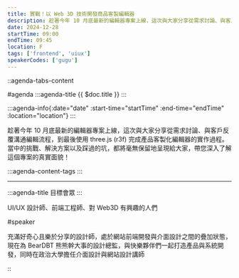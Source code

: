 ```yaml
---
title: 實戰！以 Web 3D 技術開發商品客製編輯器
description: 趁著今年 10 月底最新的編輯器專案上線，這次與大家分享從需求討論、與客戶反覆溝通編輯流程，到最後使用 three.js (r3f) 完成產品客製化編輯器的實作過程。當中的挑戰、解決方案以及踩過的坑，都將毫無保留地呈現給大家，帶您深入了解這個專案的真實面貌！
date: 2024-12-28
startTime: 09:00
endTime: 09:45
location: F
tags: ['frontend', 'uiux']
speakerCodes: ['gugu']
---
```


::agenda-tabs-content
<!--議程資訊-->
#agenda
:::agenda-title
{{ $doc.title }}
:::

:::agenda-info{:date="date" :start-time="startTime" :end-time="endTime" :location="location"}
:::

<!--議程資訊(內容)-->
趁著今年 10 月底最新的編輯器專案上線，這次與大家分享從需求討論、與客戶反覆溝通編輯流程，到最後使用 three.js (r3f) 完成產品客製化編輯器的實作過程。當中的挑戰、解決方案以及踩過的坑，都將毫無保留地呈現給大家，帶您深入了解這個專案的真實面貌！

:::agenda-content-tags
:::

---

:::agenda-title
目標會眾
:::

<!--目標會眾(內容)-->
UI/UX 設計師、前端工程師、對 Web3D 有興趣的人們

<!--講者介紹-->
#speaker
<!--講者介紹(內容)-->
充滿好奇心且樂於分享的設計師，處於網站前端開發與介面設計之間的疊加狀態，現在為 BearDBT 熊熊幹大事的設計總監，與快樂夥伴們一起打造產品與系統開發，同時在政治大學擔任介面設計與網站設計講師

::
